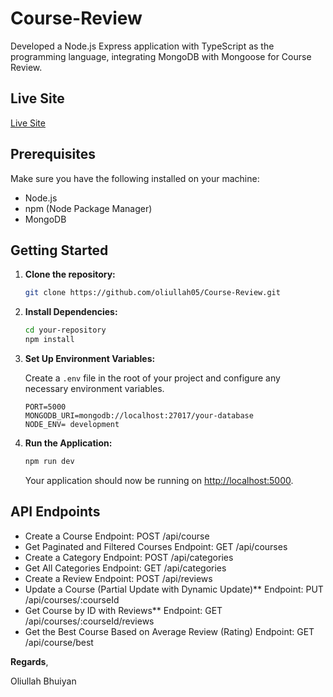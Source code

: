 # Course-Review

Developed a Node.js Express application with TypeScript as the programming language, integrating MongoDB with Mongoose for Course Review.

## Live Site

[Live Site](https://level2a2.vercel.app/)

## Prerequisites

Make sure you have the following installed on your machine:

- Node.js
- npm (Node Package Manager)
- MongoDB

## Getting Started

1. **Clone the repository:**

   ```bash
   git clone https://github.com/oliullah05/Course-Review.git
   ```

2. **Install Dependencies:**

   ```bash
   cd your-repository
   npm install
   ```

3. **Set Up Environment Variables:**

   Create a `.env` file in the root of your project and configure any necessary environment variables.

   ```env
   PORT=5000
   MONGODB_URI=mongodb://localhost:27017/your-database
   NODE_ENV= development
   ```

4. **Run the Application:**

   ```bash
   npm run dev
   ```

   Your application should now be running on [http://localhost:5000](http://localhost:5000).

## API Endpoints

- Create a Course Endpoint: POST /api/course
- Get Paginated and Filtered Courses Endpoint: GET /api/courses
- Create a Category Endpoint: POST /api/categories
- Get All Categories Endpoint: GET /api/categories
- Create a Review Endpoint: POST /api/reviews
- Update a Course (Partial Update with Dynamic Update)\*\* Endpoint: PUT /api/courses/:courseId
- Get Course by ID with Reviews\*\* Endpoint: GET /api/courses/:courseId/reviews
- Get the Best Course Based on Average Review (Rating) Endpoint: GET /api/course/best

**Regards**,

Oliullah Bhuiyan
